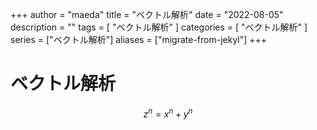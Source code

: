 +++
author = "maeda"
title = "ベクトル解析"
date = "2022-08-05"
description = ""
tags = [
    "ベクトル解析"
]
categories = [
    "ベクトル解析"
]
series = ["ベクトル解析"]
aliases = ["migrate-from-jekyl"]
+++

# ベクトル解析

$$
z^n = x^n + y^n
$$
